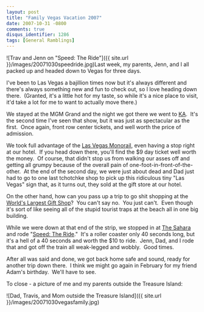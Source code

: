 ```yaml
---
layout: post
title: "Family Vegas Vacation 2007"
date: 2007-10-31 -0800
comments: true
disqus_identifier: 1286
tags: [General Ramblings]
---
```

![Trav and Jenn on "Speed: The
Ride"]({{ site.url }}/images/20071030speedride.jpg)Last
week, my parents, Jenn, and I all packed up and headed down to Vegas for
three days.

I've been to Las Vegas a bajillion times now but it's always different
and there's always something new and fun to check out, so I love heading
down there.  (Granted, it's a little hot for my taste, so while it's a
nice place to visit, it'd take a lot for me to want to actually move
there.)

We stayed at the MGM Grand and the night we got there we went to
[KA](http://www.cirquedusoleil.com/Cirquedusoleil/ka/).  It's the second
time I've seen that show, but it was just as spectacular as the first. 
Once again, front row center tickets, and well worth the price of
admission.

We took full advantage of the [Las Vegas
Monorail](http://www.lvmonorail.com/), even having a stop right at our
hotel.  If you head down there, you'll find the $9 day ticket well
worth the money.  Of course, that didn't stop us from walking our asses
off and getting all grumpy because of the overall pain of
one-foot-in-front-of-the-other.  At the end of the second day, we were
just about dead and Dad just had to go to one last tchotchke shop to
pick up this ridiculous tiny "Las Vegas" sign that, as it turns out,
they sold at the gift store at our hotel.

On the other hand, how can you pass up a trip to go shit shopping at the
[World's Largest Gift Shop](http://www.worldslargestgiftshop.com)?  You
can't say no.  You just can't.  Even though it's sort of like seeing all
of the stupid tourist traps at the beach all in one big building.

While we were down at that end of the strip, we stopped in at [The
Sahara](http://www.saharavegas.com/) and rode "[Speed: The
Ride](http://www.nascarcafelasvegas.com/speed.php)."  It's a roller
coaster only 40 seconds long, but it's a hell of a 40 seconds and worth
the $10 to ride.  Jenn, Dad, and I rode that and got off the train all
weak-legged and wobbly.  Good times.

After all was said and done, we got back home safe and sound, ready for
another trip down there.  I think we might go again in February for my
friend Adam's birthday.  We'll have to see.

To close - a picture of me and my parents outside the Treasure Island:

![Dad, Travis, and Mom outside the Treasure
Island]({{ site.url }}/images/20071030vegasfamily.jpg)

